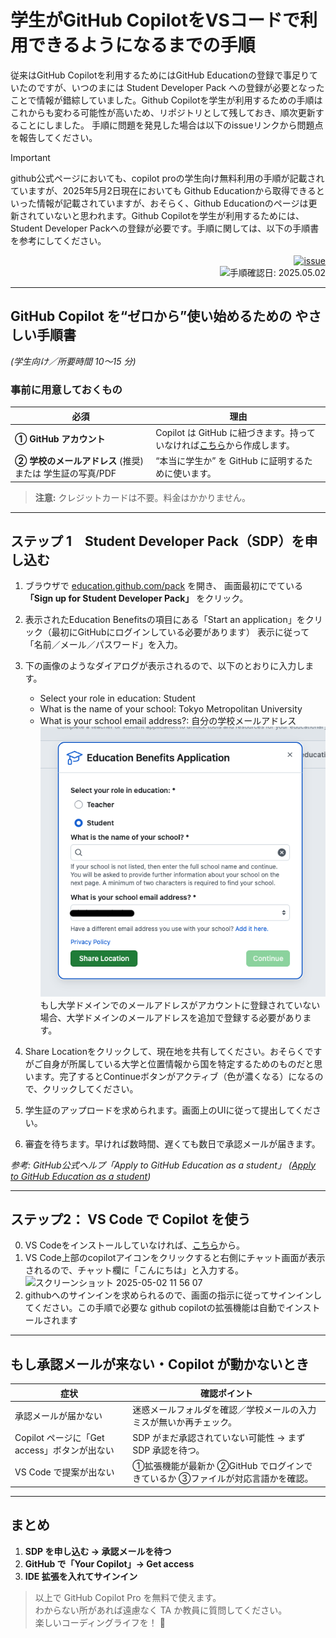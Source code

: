 # 学生がGitHub CopilotをVSコードで利用できるようになるまでの手順
従来はGitHub Copilotを利用するためにはGitHub Educationの登録で事足りていたのですが、いつのまには Student Developer Pack への登録が必要となったことで情報が錯綜していました。Github Copilotを学生が利用するための手順はこれからも変わる可能性が高いため、リポジトリとして残しておき、順次更新することにしました。
手順に問題を発見した場合は以下のissueリンクから問題点を報告してください。

> [!IMPORTANT]
> github公式ページにおいても、copilot proの学生向け無料利用の手順が記載されていますが、2025年5月2日現在においても Github Educationから取得できるといった情報が記載されていますが、おそらく、Github Educationのページは更新されていないと思われます。Github Copilotを学生が利用するためには、Student Developer Packへの登録が必要です。手順に関しては、以下の手順書を参考にしてください。

<p align="right">
<a href="https://github.com/TetsuakiBaba/HowtoGetGithubCopilotforStudent/issues" target="_blank"><img src="https://img.shields.io/badge/問題報告-issue-red" alt="issue"></a>
<br>
    <img src="https://img.shields.io/badge/手順確認日-2025.05.02-blue" alt="手順確認日: 2025.05.02"><br>

</p>

--- 
## GitHub Copilot を“ゼロから”使い始めるための やさしい手順書  
*(学生向け／所要時間 10〜15 分)*  


### 事前に用意しておくもの
| 必須 | 理由 |
|------|------|
| **① GitHub アカウント** | Copilot は GitHub に紐づきます。持っていなければ<a href="https://github.com/signup" target="_blank">こちら</a>から作成します。 |
| **② 学校のメールアドレス** (推奨) または 学生証の写真/PDF | “本当に学生か” を GitHub に証明するために使います。 |

> **注意:** クレジットカードは不要。料金はかかりません。

---

## ステップ 1　Student Developer Pack（SDP）を申し込む
1. ブラウザで [education.github.com/pack](https://education.github.com/pack) を開き、
   画面最初にでている **「Sign up for Student Developer Pack」** をクリック。  
2. 表示されたEducation Benefitsの項目にある「Start an application」をクリック（最初にGitHubにログインしている必要があります）
   表示に従って「名前／メール／パスワード」を入力。
3. 下の画像のようなダイアログが表示されるので、以下のとおりに入力します。
    - Select your role in education: Student
    - What is the name of your school: Tokyo Metropolitan University
    - What is your school email address?: 自分の学校メールアドレス  
    ![alt text](<スクリーンショット 2025-05-02 10.24.51.png>)
    もし大学ドメインでのメールアドレスがアカウントに登録されていない場合、大学ドメインのメールアドレスを追加で登録する必要があります。

4. Share Locationをクリックして、現在地を共有してください。おそらくですがご自身が所属している大学と位置情報から国を特定するためのものだと思います。完了するとContinueボタンがアクティブ（色が濃くなる）になるので、クリックしてください。
5. 学生証のアップロードを求められます。画面上のUIに従って提出してください。
6. 審査を待ちます。早ければ数時間、遅くても数日で承認メールが届きます。  

*参考: GitHub公式ヘルプ「Apply to GitHub Education as a student」 ([Apply to GitHub Education as a student](https://docs.github.com/education/explore-the-benefits-of-teaching-and-learning-with-github-education/github-global-campus-for-students/apply-to-github-global-campus-as-a-student?utm_source=chatgpt.com))*

---

## ステップ2： VS Code で Copilot を使う
0. VS Codeをインストールしていなければ、<a href="https://code.visualstudio.com/" target="__blank">こちら</a>から。
1. VS Code上部のcopilotアイコンをクリックすると右側にチャット画面が表示されるので、チャット欄に「こんにちは」と入力する。<img width="1102" alt="スクリーンショット 2025-05-02 11 56 07" src="https://github.com/user-attachments/assets/b623cddc-e343-459e-bdfd-27e20bc77964" />
2. githubへのサインインを求められるので、画面の指示に従ってサインインしてください。この手順で必要な github copilotの拡張機能は自動でインストールされます


---

## もし承認メールが来ない・Copilot が動かないとき
| 症状 | 確認ポイント |
|------|--------------|
| 承認メールが届かない | 迷惑メールフォルダを確認／学校メールの入力ミスが無いか再チェック。 |
| Copilot ページに「Get access」ボタンが出ない | SDP がまだ承認されていない可能性 → まず SDP 承認を待つ。 |
| VS Code で提案が出ない | ①拡張機能が最新か ②GitHub でログインできているか ③ファイルが対応言語かを確認。 |

---

## まとめ
1. **SDP を申し込む → 承認メールを待つ**  
2. **GitHub で「Your Copilot」→ Get access**  
3. **IDE 拡張を入れてサインイン**  

> 以上で GitHub Copilot Pro を無料で使えます。  
> わからない所があれば遠慮なく TA か教員に質問してください。  
> 楽しいコーディングライフを！ 🎉
